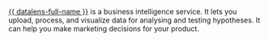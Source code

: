 [{{ datalens-full-name }}](../../datalens/concepts/index.md) is a business intelligence service. It lets you upload, process, and visualize data for analysing and testing hypotheses. It can help you make marketing decisions for your product.


